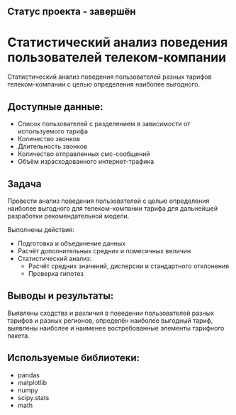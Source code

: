 ## Статус проекта - завершён
# Статистический анализ поведения пользователей телеком-компании
Статистический анализ поведения пользователей разных тарифов телеком-компании с целью определения наиболее выгодного.

## Доступные данные:
- Список пользователей с разделением в зависимости от используемого тарифа
- Количество звонков
- Длительность звонков
- Количество отправленных смс-сообщений
- Объём израсходованного интернет-трафика

## Задача
Провести анализ поведения пользователей с целью определения наиболее выгодного для телеком-компании тарифа для дальнейшей разработки рекомендательной модели.

Выполнены действия:
- Подготовка и объединение данных
- Расчёт дополнительных средних и помесячных величин
- Статистический анализ:
  - Расчёт средних значений, дисперсии и стандартного отклонения
  - Проверка гипотез
  
## Выводы и результаты:
Выявлены сходства и различия в поведении пользователей разных тарифов и разных регионов, определён наиболее выгодный тариф, выявлены наиболее и наименее востребованные элементы тарифного пакета.

## Используемые библиотеки:
- pandas
- matplotlib
- numpy
- scipy.stats
- math
